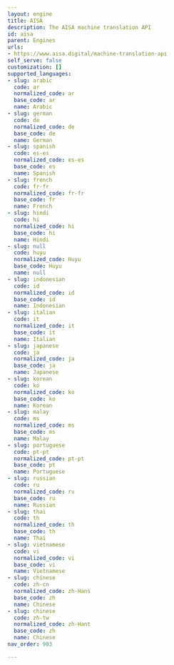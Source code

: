 ```yaml
---
layout: engine
title: AISA
description: The AISA machine translation API
id: aisa
parent: Engines
urls:
- https://www.aisa.digital/machine-translation-api
self_serve: false
customization: []
supported_languages:
- slug: arabic
  code: ar
  normalized_code: ar
  base_code: ar
  name: Arabic
- slug: german
  code: de
  normalized_code: de
  base_code: de
  name: German
- slug: spanish
  code: es-es
  normalized_code: es-es
  base_code: es
  name: Spanish
- slug: french
  code: fr-fr
  normalized_code: fr-fr
  base_code: fr
  name: French
- slug: hindi
  code: hi
  normalized_code: hi
  base_code: hi
  name: Hindi
- slug: null
  code: huyu
  normalized_code: Huyu
  base_code: Huyu
  name: null
- slug: indonesian
  code: id
  normalized_code: id
  base_code: id
  name: Indonesian
- slug: italian
  code: it
  normalized_code: it
  base_code: it
  name: Italian
- slug: japanese
  code: ja
  normalized_code: ja
  base_code: ja
  name: Japanese
- slug: korean
  code: ko
  normalized_code: ko
  base_code: ko
  name: Korean
- slug: malay
  code: ms
  normalized_code: ms
  base_code: ms
  name: Malay
- slug: portuguese
  code: pt-pt
  normalized_code: pt-pt
  base_code: pt
  name: Portuguese
- slug: russian
  code: ru
  normalized_code: ru
  base_code: ru
  name: Russian
- slug: thai
  code: th
  normalized_code: th
  base_code: th
  name: Thai
- slug: vietnamese
  code: vi
  normalized_code: vi
  base_code: vi
  name: Vietnamese
- slug: chinese
  code: zh-cn
  normalized_code: zh-Hans
  base_code: zh
  name: Chinese
- slug: chinese
  code: zh-tw
  normalized_code: zh-Hant
  base_code: zh
  name: Chinese
nav_order: 983

---
```



